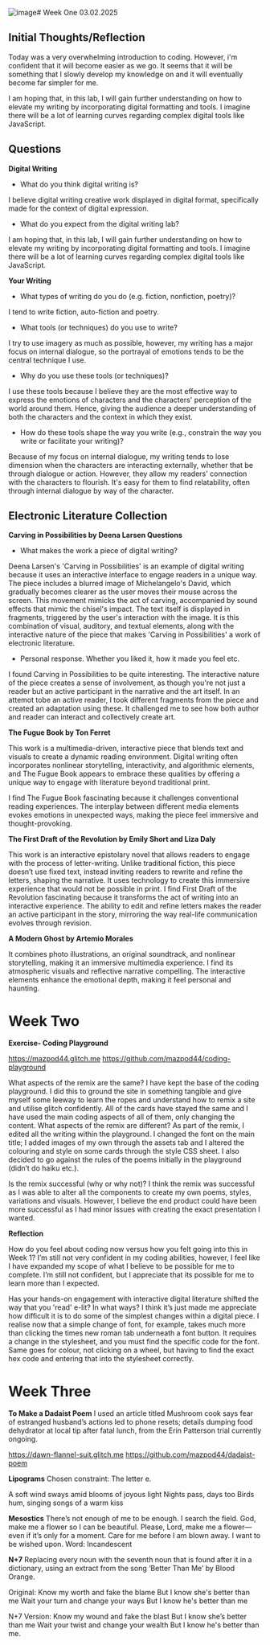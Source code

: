 ![image](https://github.com/user-attachments/assets/81589ea5-ef27-4d24-aaa9-0edfae50a98c)# Week One 
03.02.2025
## Initial Thoughts/Reflection
<p> Today was a very overwhelming introduction to coding. However, i'm confident that it will become easier as we go. It seems that it will be something that I slowly develop my knowledge on and it will eventually become far simpler for me. </p>
<p> I am hoping that, in this lab, I will gain further understanding on how to elevate my writing by incorporating digital formatting and tools. I imagine there will be a lot of learning curves regarding complex digital tools like JavaScript.</p>

## Questions
**Digital Writing**
- What do you think digital writing is?

I believe digital writing creative work displayed in digital format, specifically made for the context of digital expression.
- What do you expect from the digital writing lab?

I am hoping that, in this lab, I will gain further understanding on how to elevate my writing by incorporating digital formatting and tools. I imagine there will be a lot of learning curves regarding complex digital tools like JavaScript.

**Your Writing**
- What types of writing do you do (e.g. fiction, nonfiction, poetry)?

I tend to write fiction, auto-fiction and poetry.
- What tools (or techniques) do you use to write?

I try to use imagery as much as possible, however, my writing has a major focus on internal dialogue, so the portrayal of emotions tends to be the central technique I use.
- Why do you use these tools (or techniques)?

I use these tools because I believe they are the most effective way to express the emotions of characters and the characters' perception of the world around them. Hence, giving the audience a deeper understanding of both the characters and the context in which they exist.
- How do these tools shape the way you write (e.g., constrain the way you write or facilitate your writing)?

Because of my focus on internal dialogue, my writing tends to lose dimension when the characters are interacting externally, whether that be through dialogue or action. However, they allow my readers' connection with the characters to flourish. It's easy for them to find relatability, often through internal dialogue by way of the character.

## Electronic Literature Collection
**Carving in Possibilities by Deena Larsen Questions**
- What makes the work a piece of digital writing?

Deena Larsen's 'Carving in Possibilities' is an example of digital writing because it uses an interactive interface to engage readers in a unique way. The piece includes a blurred image of Michelangelo's David, which gradually becomes clearer as the user moves their mouse across the screen. This movement mimicks the act of carving, accompanied by sound effects that mimic the chisel's impact. The text itself is displayed in fragments, triggered by the user's interaction with the image.
It is this combination of visual, auditory, and textual elements, along with the interactive nature of the piece that makes 'Carving in Possibilities' a work of electronic literature.

-  Personal response. Whether you liked it, how it made you feel etc.

I found Carving in Possibilities to be quite interesting. The interactive nature of the piece creates a sense of involvement, as though you're not just a reader but an active participant in the narrative and the art itself. In an attemot tobe an active reader, I took different fragments from the piece and created an adaptation using these. It challenged me to see how both author and reader can interact and collectively create art. 

**The Fugue Book by Ton Ferret**

This work is a multimedia-driven, interactive piece that blends text and visuals to create a dynamic reading environment. Digital writing often incorporates nonlinear storytelling, interactivity, and algorithmic elements, and The Fugue Book appears to embrace these qualities by offering a unique way to engage with literature beyond traditional print. 

I find The Fugue Book fascinating because it challenges conventional reading experiences. The interplay between different media elements evokes emotions in unexpected ways, making the piece feel immersive and thought-provoking. 

**The First Draft of the Revolution by Emily Short and Liza Daly**

This work is an interactive epistolary novel that allows readers to engage with the process of letter-writing. Unlike traditional fiction, this piece doesn’t use fixed text, instead inviting readers to rewrite and refine the letters, shaping the narrative. It uses technology to create this immersive experience that would not be possible in print.
I find First Draft of the Revolution fascinating because it transforms the act of writing into an interactive experience. The ability to edit and refine letters makes the reader an active participant in the story, mirroring the way real-life communication evolves through revision.

**A Modern Ghost by Artemio Morales**

It combines photo illustrations, an original soundtrack, and nonlinear storytelling, making it an immersive multimedia experience. 
I find its atmospheric visuals and reflective narrative compelling. The interactive elements enhance the emotional depth, making it feel personal and haunting. 

# Week Two

**Exercise- Coding Playground**

https://mazpod44.glitch.me 
https://github.com/mazpod44/coding-playground

What aspects of the remix are the same?
I have kept the base of the coding playground. I did this to ground the site in something tangible and give myself some leeway to learn the ropes and understand how to remix a site and utilise glitch confidently. All of the cards have stayed the same and I have used the main coding aspects of all of them, only changing the content.
What aspects of the remix are different?
As part of the remix, I edited all the writing within the playground. I changed the font on the main title; I added images of my own through the assets tab and I altered the colouring and style on some cards through the style CSS sheet. I also decided to go against the rules of the poems initially in the playground (didn’t do haiku etc.).

Is the remix successful (why or why not)?
I think the remix was successful as I was able to alter all the components to create my own poems, styles, variations and visuals. However, I believe the end product could have been more successful as I had minor issues with creating the exact presentation I wanted. 

**Reflection**

How do you feel about coding now versus how you felt going into this in Week 1?
I’m still not very confident in my coding abilities, however, I feel like I have expanded my scope of what I believe to be possible for me to complete. I’m still not confident, but I appreciate that its possible for me to learn more than I expected. 

Has your hands-on engagement with interactive digital literature shifted the way that you 'read' e-lit? In what ways?
I think it’s just made me appreciate how difficult it is to do some of the simplest changes within a digital piece. I realise now that a simple change of font, for example, takes much more than clicking the times new roman tab underneath a font button. It requires a change in the stylesheet, and you must find the specific code for the font. Same goes for colour, not clicking on a wheel, but having to find the exact hex code and entering that into the stylesheet correctly. 

# Week Three

**To Make a Dadaist Poem**
I used an article titled Mushroom cook says fear of estranged husband’s actions led to phone resets; details dumping food dehydrator at local tip after fatal lunch, from the Erin Patterson trial currently ongoing. 

https://dawn-flannel-suit.glitch.me 
https://github.com/mazpod44/dadaist-poem 

**Lipograms**
Chosen constraint: The letter e.

A soft wind sways amid blooms of joyous light
Nights pass, days too
Birds hum, singing songs of a warm kiss

**Mesostics**
There’s not enough of me to be enough. I search the field. God, make me a flower so I can be beautiful. Please, Lord, make me a flower—even if it’s only for a moment. Care for me before I am blown away. I want to be wished upon.
Word: Incandescent

**N+7**
Replacing every noun with the seventh noun that is found after it in a dictionary, using an extract from the song ‘Better Than Me’ by Blood Orange. 

Original: 
Know my worth and fake the blame
But I know she's better than me
Wait your turn and change your ways
But I know he's better than me

N+7 Version:
Know my wound and fake the blast
But I know she’s better than me
Wait your twist and change your wealth
But I know he's better than me. 

